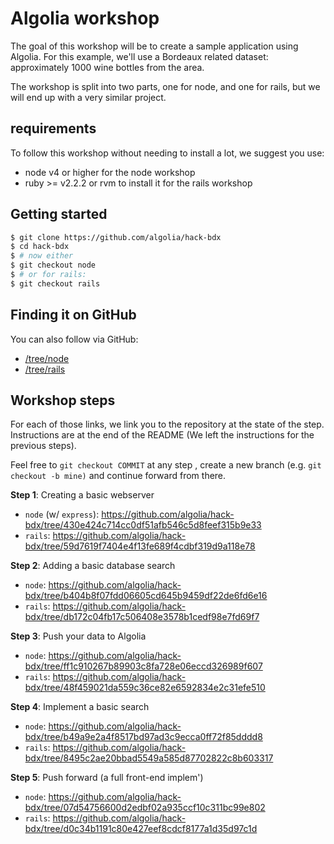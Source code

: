# Algolia workshop

The goal of this workshop will be to create a sample application using Algolia.
For this example, we'll use a Bordeaux related dataset: approximately 1000 wine bottles from the area.

The workshop is split into two parts, one for node, and one for rails, but we will end up with a very similar project.

## requirements

To follow this workshop without needing to install a lot, we suggest you use: 

* node v4 or higher for the node workshop
* ruby >= v2.2.2 or rvm to install it for the rails workshop

## Getting started

```sh
$ git clone https://github.com/algolia/hack-bdx
$ cd hack-bdx
$ # now either
$ git checkout node
$ # or for rails:
$ git checkout rails
```

## Finding it on GitHub

You can also follow via GitHub: 

* [/tree/node](https://github.com/algolia/hack-bdx/tree/node)
* [/tree/rails](https://github.com/algolia/hack-bdx/tree/rails)

## Workshop steps

For each of those links, we link you to the repository at the state of the step.
Instructions are at the end of the README (We left the instructions for the previous steps).

Feel free to `git checkout COMMIT` at any step , create a new branch (e.g. `git checkout -b mine)` and continue forward from there.

__Step 1__: Creating a basic webserver
  - `node` (w/ `express`): https://github.com/algolia/hack-bdx/tree/430e424c714cc0df51afb546c5d8feef315b9e33
  - `rails`: https://github.com/algolia/hack-bdx/tree/59d7619f7404e4f13fe689f4cdbf319d9a118e78

__Step 2__: Adding a basic database search
  - `node`: https://github.com/algolia/hack-bdx/tree/b404b8f07fdd06605cd645b9459df22de6fd6e16
  - `rails`: https://github.com/algolia/hack-bdx/tree/db172c04fb17c506408e3578b1cedf98e7fd69f7

__Step 3__: Push your data to Algolia
  - `node`: https://github.com/algolia/hack-bdx/tree/ff1c910267b89903c8fa728e06eccd326989f607
  - `rails`: https://github.com/algolia/hack-bdx/tree/48f459021da559c36ce82e6592834e2c31efe510

__Step 4__: Implement a basic search
  - `node`: https://github.com/algolia/hack-bdx/tree/b49a9e2a4f8517bd97ad3c9ecca0ff72f85dddd8
  - `rails`: https://github.com/algolia/hack-bdx/tree/8495c2ae20bbad5549a585d87702822c8b603317

__Step 5__: Push forward (a full front-end implem')
  - `node`: https://github.com/algolia/hack-bdx/tree/07d54756600d2edbf02a935ccf10c311bc99e802
  - `rails`: https://github.com/algolia/hack-bdx/tree/d0c34b1191c80e427eef8cdcf8177a1d35d97c1d

